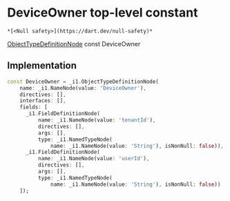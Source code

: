 


# DeviceOwner top-level constant






    *[<Null safety>](https://dart.dev/null-safety)*


[ObjectTypeDefinitionNode](https://pub.dev/documentation/gql/0.13.0/ast/ObjectTypeDefinitionNode-class.html) const DeviceOwner
  







## Implementation

```dart
const DeviceOwner = _i1.ObjectTypeDefinitionNode(
    name: _i1.NameNode(value: 'DeviceOwner'),
    directives: [],
    interfaces: [],
    fields: [
      _i1.FieldDefinitionNode(
          name: _i1.NameNode(value: 'tenantId'),
          directives: [],
          args: [],
          type: _i1.NamedTypeNode(
              name: _i1.NameNode(value: 'String'), isNonNull: false)),
      _i1.FieldDefinitionNode(
          name: _i1.NameNode(value: 'userId'),
          directives: [],
          args: [],
          type: _i1.NamedTypeNode(
              name: _i1.NameNode(value: 'String'), isNonNull: false))
    ]);
```








